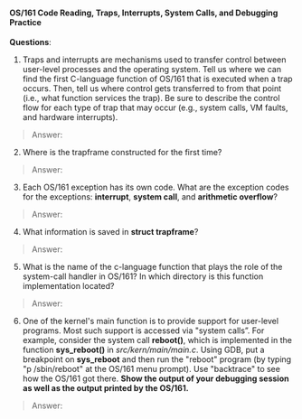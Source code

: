 #### OS/161 Code Reading, Traps, Interrupts, System Calls, and Debugging Practice

**Questions**:

1. Traps and interrupts are mechanisms used to transfer control between user-level processes and the operating system. Tell us where we can find the first C-language function of OS/161 that is executed when a trap occurs. Then, tell us where control gets transferred to from that point (i.e., what function services the trap). Be sure to describe the control flow for each type of trap that may occur (e.g., system calls, VM faults, and hardware interrupts).

> Answer: 
>
> 


2. Where is the trapframe constructed for the first time? 

> Answer: 
>
> 



3. Each OS/161 exception has its own code. What are the exception codes for the exceptions: **interrupt**, **system call**, and **arithmetic overflow**?

> Answer: 
>
> 


4. What information is saved in **struct trapframe**?

> Answer: 
>
> 



5. What is the name of the c-language function that plays the role of the system-call handler in OS/161? In which directory is this function implementation located?

> Answer: 
>
> 


6. One of the kernel's main function is to provide support for user-level programs. Most such support is accessed via "system calls”. For example, consider the system call **reboot()**, which is implemented in the function **sys_reboot()** in *src/kern/main/main.c*. Using GDB, put a breakpoint on **sys_reboot** and then run the "reboot" program (by typing "p /sbin/reboot" at the OS/161 menu prompt). Use "backtrace" to see how the OS/161 got there. **Show the output of your debugging session as well as the output printed by the OS/161.**

> Answer: 
>
> 

